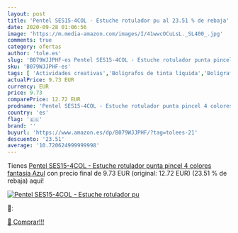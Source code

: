 ```yaml
---
layout: post
title: 'Pentel SES15-4COL - Estuche rotulador pu al 23.51 % de rebaja'
date: 2020-09-28 01:06:56
image: 'https://m.media-amazon.com/images/I/41wwcOCuLsL._SL400_.jpg'
comments: true
category: ofertas
author: 'tole.es'
slug: 'B079WJJPHF-es Pentel SES15-4COL - Estuche rotulador punta pincel 4...'
sku: 'B079WJJPHF-es'
tags: [ 'Actividades creativas','Bolígrafos de tinta líquida','Bolígrafos y recambios','Bolígrafos, lápices y útiles de escritura','Juguetes','Juguetes y juegos','Material de educación infantil','Material de escritura y dibujo para niños','Material escolar y educativo','Mosaicos para niños','Oficina y papelería','Pinturas','Rotuladores de colores para niños','Témperas y pinturas para murales','pentel','rotulador', ]
actualPrice: 9.73 EUR
currency: EUR
price: 9.73
comparePrice: 12.72 EUR
prodname: 'Pentel SES15-4COL - Estuche rotulador punta pincel 4 colores fantasía  Azul'
country: 'es'
flag: '🇪🇸'
brand: ''
buyurl: 'https://www.amazon.es/dp/B079WJJPHF/?tag=tolees-21'
descuento: '23.51'
average: '10.720624999999998'
---
```


Tienes [Pentel SES15-4COL - Estuche rotulador punta pincel 4 colores fantasía  Azul](https://www.amazon.es/dp/B079WJJPHF/?tag=tolees-21) con precio final de  9.73 EUR (original: 12.72 EUR) (23.51 %  de rebaja) aqui!

[![Pentel SES15-4COL - Estuche rotulador pu](https://m.media-amazon.com/images/I/41wwcOCuLsL._SL400_.jpg)](https://www.amazon.es/dp/B079WJJPHF/?tag=tolees-21)

🔎:


[🛒 Comprar!!!](https://www.amazon.es/dp/B079WJJPHF/?tag=tolees-21)
